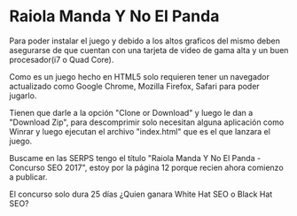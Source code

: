 # Raiola Manda Y No El Panda

Para poder instalar el juego y debido a los altos graficos del mismo deben asegurarse de que cuentan con una tarjeta de video de gama alta y un buen procesador(i7 o Quad Core).

Como es un juego hecho en HTML5 solo requieren tener un navegador actualizado como Google Chrome, Mozilla Firefox, Safari para poder jugarlo.

Tienen que darle a la opción "Clone or Download" y luego le dan a "Download Zip", para descomprimir solo necesitan alguna aplicación como Winrar y luego ejecutan el archivo "index.html" que es el que lanzara el juego.


Buscame en las SERPS tengo el título "Raiola Manda Y No El Panda - Concurso SEO 2017", estoy por la página 12 porque recien ahora comienzo a publicar.



El concurso solo dura 25 días ¿Quien ganara White Hat SEO o Black Hat SEO?
